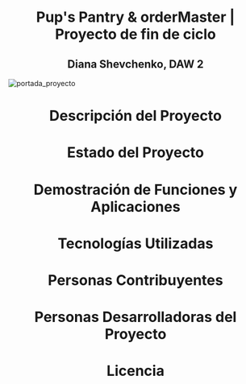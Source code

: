 <h1 align="center"> Pup's Pantry & orderMaster | Proyecto de fin de ciclo</h1>
<h2 align="center"> Diana Shevchenko, DAW 2 </h2>

![portada_proyecto](https://github.com/dawdiana/proyectoFinDeCiclo/assets/145001704/fb264739-9f7d-4a59-ad6e-eecfe49bd117)

<h1 align="center"> Descripción del Proyecto </h1>

<h1 align="center"> Estado del Proyecto </h1>

<h1 align="center"> Demostración de Funciones y Aplicaciones </h1>

<h1 align="center"> Tecnologías Utilizadas </h1>

<h1 align="center"> Personas Contribuyentes </h1>

<h1 align="center"> Personas Desarrolladoras del Proyecto </h1>

<h1 align="center"> Licencia </h1>
